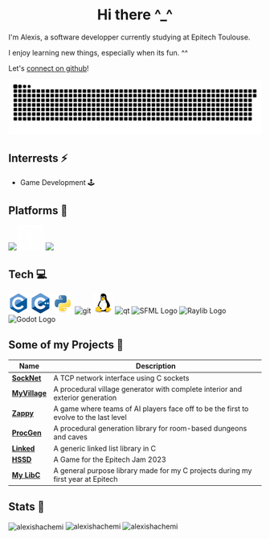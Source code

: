 
<div align="center">

# Hi there ^_^

</div>

I'm Alexis, a software developper currently studying at Epitech Toulouse.

I enjoy learning new things, especially when its fun. ^^

Let's [connect on github](https://github.com/alexishachemi)!

<p align='center'>
  <img src="snake.svg">
</p>

## Interrests ⚡

- Game Development 🕹️

## Platforms 📱

[<img width=50 src="https://upload.wikimedia.org/wikipedia/commons/thumb/8/81/LinkedIn_icon.svg/2048px-LinkedIn_icon.svg.png">](https://www.linkedin.com/in/alexis-hachemi/)
[<img width=50 src="github_logo.png">](https://github.com/alexishachemi)
[<img width=50 src="https://static.itch.io/images/itchio-textless-white.svg">](https://alexish.itch.io/)

## Tech 💻

<img src="https://raw.githubusercontent.com/devicons/devicon/master/icons/c/c-original.svg" alt="c" width="40" height="40"/> <img src="https://raw.githubusercontent.com/devicons/devicon/master/icons/cplusplus/cplusplus-original.svg" alt="cplusplus" width="40" height="40"/> <img src="https://raw.githubusercontent.com/devicons/devicon/master/icons/python/python-original.svg" alt="python" width="40" height="40"/> <img src="https://www.vectorlogo.zone/logos/git-scm/git-scm-icon.svg" alt="git" width="40" height="40"/> <img src="https://raw.githubusercontent.com/devicons/devicon/master/icons/linux/linux-original.svg" alt="linux" width="40" height="40"/> <img src="https://upload.wikimedia.org/wikipedia/commons/0/0b/Qt_logo_2016.svg" alt="qt" width="40" height="40"/> <img src="https://upload.wikimedia.org/wikipedia/commons/a/a0/SFML_Logo.svg" alt="SFML Logo" width="40"/> <img src="https://upload.wikimedia.org/wikipedia/commons/f/f4/Raylib_logo.png" alt="Raylib Logo" width="40"/> <img src="https://upload.wikimedia.org/wikipedia/commons/thumb/6/6a/Godot_icon.svg/1200px-Godot_icon.svg.png" alt="Godot Logo" width="40"/>

## Some of my Projects 📓

| Name                                                         | Description                                                                           |
| ------------------------------------------------------------ | ------------------------------------------------------------------------------------- |
| [**SockNet**](https://github.com/alexishachemi/socknet)      | A TCP network interface using C sockets                                               |
| [**MyVillage**](https://github.com/alexishachemi/my_village) | A procedural village generator with complete interior and exterior generation         |
| [**Zappy**](https://github.com/alexishachemi/zappy)          | A game where teams of AI players face off to be the first to evolve to the last level |
| [**ProcGen**](https://github.com/alexishachemi/ProcGen)      | A procedural generation library for room-based dungeons and caves                     |
| [**Linked**](https://github.com/alexishachemi/linked)        | A generic linked list library in C                                                    |
| [**HSSD**](https://github.com/mathematisse/HSSD)             | A Game for the Epitech Jam 2023                                                       |
| [**My LibC**](https://github.com/alexishachemi/my_libC)      | A general purpose library made for my C projects during my first year at Epitech      |

## Stats 👀

<img align="center" src="https://github-readme-stats.vercel.app/api?username=alexishachemi&count_private=true&show_icons=true&locale=en&show=prs_merged,prs_merged_percentage&theme=dark&icon_color=2f80ed" alt="alexishachemi" width="400" />

<img src="https://api.githubtrends.io/user/svg/alexishachemi/langs?time_range=one_year&include_private=True&theme=dark" alt="alexishachemi" width="400" />

<img src="https://github-profile-trophy.vercel.app/?username=alexishachemi&column=3&no-bg=true&theme=onestar" alt="alexishachemi" width="400" />